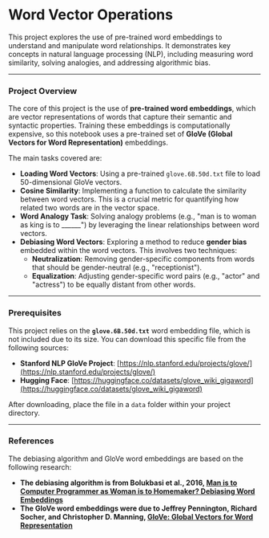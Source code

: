# **Word Vector Operations**

This project explores the use of pre-trained word embeddings to understand and manipulate word relationships. It demonstrates key concepts in natural language processing (NLP), including measuring word similarity, solving analogies, and addressing algorithmic bias.

***

### Project Overview

The core of this project is the use of **pre-trained word embeddings**, which are vector representations of words that capture their semantic and syntactic properties. Training these embeddings is computationally expensive, so this notebook uses a pre-trained set of **GloVe (Global Vectors for Word Representation)** embeddings.

The main tasks covered are:

* **Loading Word Vectors**: Using a pre-trained `glove.6B.50d.txt` file to load 50-dimensional GloVe vectors.
* **Cosine Similarity**: Implementing a function to calculate the similarity between word vectors. This is a crucial metric for quantifying how related two words are in the vector space.
* **Word Analogy Task**: Solving analogy problems (e.g., "man is to woman as king is to \_\_\_\_\_\_") by leveraging the linear relationships between word vectors.
* **Debiasing Word Vectors**: Exploring a method to reduce **gender bias** embedded within the word vectors. This involves two techniques:
    * **Neutralization**: Removing gender-specific components from words that should be gender-neutral (e.g., "receptionist").
    * **Equalization**: Adjusting gender-specific word pairs (e.g., "actor" and "actress") to be equally distant from other words.

***

### Prerequisites

This project relies on the **`glove.6B.50d.txt`** word embedding file, which is not included due to its size. You can download this specific file from the following sources:

* **Stanford NLP GloVe Project**: [https://nlp.stanford.edu/projects/glove/](https://nlp.stanford.edu/projects/glove/)
* **Hugging Face**: [https://huggingface.co/datasets/glove_wiki_gigaword](https://huggingface.co/datasets/glove_wiki_gigaword)

After downloading, place the file in a `data` folder within your project directory.

***

### References

The debiasing algorithm and GloVe word embeddings are based on the following research:

* **The debiasing algorithm is from Bolukbasi et al., 2016, [Man is to Computer Programmer as Woman is to Homemaker? Debiasing Word Embeddings](https://papers.nips.cc/paper/6228-man-is-to-computer-programmer-as-woman-is-to-homemaker-debiasing-word-embeddings.pdf)**
* **The GloVe word embeddings were due to Jeffrey Pennington, Richard Socher, and Christopher D. Manning, [GloVe: Global Vectors for Word Representation](https://nlp.stanford.edu/projects/glove/)**